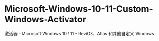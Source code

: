 # Microsoft-Windows-10-11-Custom-Windows-Activator
激活器 - Microsoft Windows 10 / 11 - ReviOS、Atlas 和其他自定义 Windows
